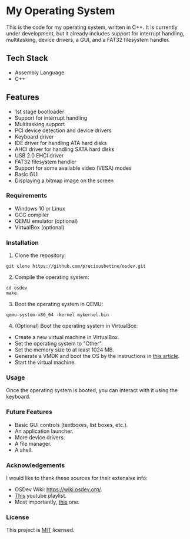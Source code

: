 # My Operating System

This is the code for my operating system, written in C++. It is currently under development, but it already includes support for interrupt handling, multitasking, device drivers, a GUI, and a FAT32 filesystem handler.

## Tech Stack
* Assembly Language
* C++

## Features

* 1st stage bootloader
* Support for interrupt handling
* Multitasking support
* PCI device detection and device drivers
* Keyboard driver
* IDE driver for handling ATA hard disks
* AHCI driver for handling SATA hard disks
* USB 2.0 EHCI driver
* FAT32 filesystem handler
* Support for some available video (VESA) modes
* Basic GUI
* Displaying a bitmap image on the screen

### Requirements

* Windows 10 or Linux
* GCC compiler
* QEMU emulator (optional)
* VirtualBox (optional)

### Installation

1. Clone the repository:

```
git clone https://github.com/preciousbetine/osdev.git
```

2. Compile the operating system:

```
cd osdev
make
```

3. Boot the operating system in QEMU:

```
qemu-system-x86_64 -kernel mykernel.bin
```

4. (Optional) Boot the operating system in VirtualBox:
* Create a new virtual machine in VirtualBox.
* Set the operating system to "Other".
* Set the memory size to at least 1024 MB.
* Generate a VMDK and boot the OS by the instructions in [this article](https://www.partitionwizard.com/partitionmanager/virtualbox-boot-from-usb.html).
* Start the virtual machine.

### Usage
Once the operating system is booted, you can interact with it using the keyboard.

### Future Features
* Basic GUI controls (textboxes, list boxes, etc.).
* An application launcher.
* More device drivers.
* A file manager.
* A shell.

### Acknowledgements
I would like to thank these sources for their extensive info:

- OSDev Wiki: https://wiki.osdev.org/.
- [This](https://www.youtube.com/playlist?list=PLBK_0GOKgqn3hjBdrf5zQ0g7UkQP_KLC3) youtube playlist.
- Most importantly, [this](https://www.youtube.com/playlist?list=PLHh55M_Kq4OApWScZyPl5HhgsTJS9MZ6M) one.

### License
This project is [MIT](./LICENSE) licensed.
